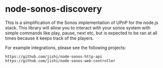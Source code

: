 node-sonos-discovery
====================

This is a simplification of the Sonos implementation of UPnP for the node.js stack. This library will allow you to interact with your sonos system with simple commands like play, pause, next etc, but is expected to be ran at all times because it keeps track of the players.

For example integrations, please see the following projects:

`https://github.com/jishi/node-sonos-http-api`
`https://github.com/jishi/node-sonos-web-controller`